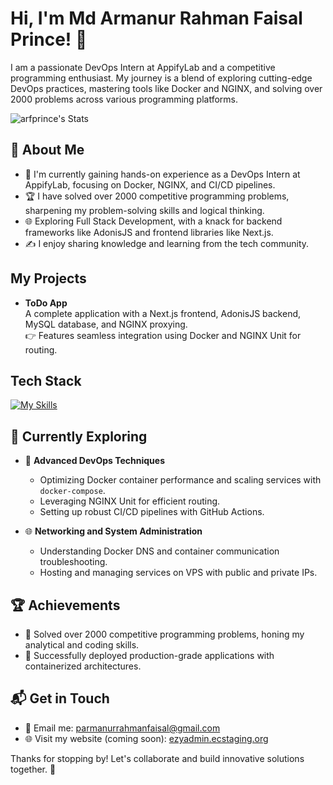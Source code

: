 # Hi, I'm Md Armanur Rahman Faisal Prince! 👋

I am a passionate DevOps Intern at AppifyLab and a competitive programming enthusiast. My journey is a blend of exploring cutting-edge DevOps practices, mastering tools like Docker and NGINX, and solving over 2000 problems across various programming platforms.

![arfprince's Stats](https://github-readme-stats.vercel.app/api?username=arfprince&theme=vue-dark&show_icons=true&hide_border=true&count_private=true)

## 🚀 About Me

- 🔭 I'm currently gaining hands-on experience as a DevOps Intern at AppifyLab, focusing on Docker, NGINX, and CI/CD pipelines.
- 🏆 I have solved over 2000 competitive programming problems, sharpening my problem-solving skills and logical thinking.
- 🌐 Exploring Full Stack Development, with a knack for backend frameworks like AdonisJS and frontend libraries like Next.js.
- ✍️ I enjoy sharing knowledge and learning from the tech community.

## My Projects

- **ToDo App**  
  A complete application with a Next.js frontend, AdonisJS backend, MySQL database, and NGINX proxying.  
  👉 Features seamless integration using Docker and NGINX Unit for routing.

## Tech Stack

[![My Skills](https://skillicons.dev/icons?i=docker,nginx,nodejs,react,js,html,css,postgres,mysql)](https://skillicons.dev)

## 🌱 Currently Exploring

- 🚀 **Advanced DevOps Techniques**
  - Optimizing Docker container performance and scaling services with `docker-compose`.
  - Leveraging NGINX Unit for efficient routing.
  - Setting up robust CI/CD pipelines with GitHub Actions.

- 🌐 **Networking and System Administration**
  - Understanding Docker DNS and container communication troubleshooting.
  - Hosting and managing services on VPS with public and private IPs.

## 🏆 Achievements

- 🌟 Solved over 2000 competitive programming problems, honing my analytical and coding skills.
- 🎉 Successfully deployed production-grade applications with containerized architectures.

## 📬 Get in Touch

- 📧 Email me: parmanurrahmanfaisal@gmail.com  
- 🌐 Visit my website (coming soon): [ezyadmin.ecstaging.org](https://ezyadmin.ecstaging.org)

Thanks for stopping by! Let's collaborate and build innovative solutions together. 🚀

<!--

Here are some ideas to get you started:

- 🔭 I’m currently working on ...
- 🌱 I’m currently learning ...
- 👯 I’m looking to collaborate on ...
- 🤔 I’m looking for help with ...
- 💬 Ask me about ...
- 📫 How to reach me: ...
- 😄 Pronouns: ...
- ⚡ Fun fact: ...
-->
